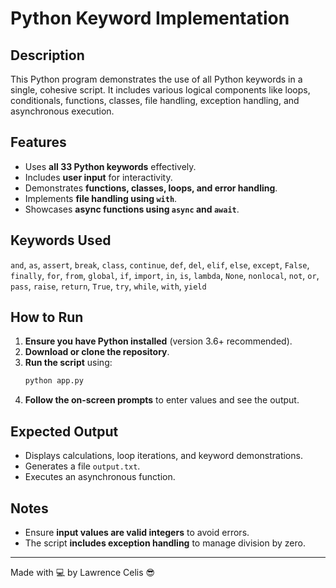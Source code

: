 # Python Keyword Implementation

## Description
This Python program demonstrates the use of all Python keywords in a single, cohesive script. It includes various logical components like loops, conditionals, functions, classes, file handling, exception handling, and asynchronous execution.

## Features
- Uses **all 33 Python keywords** effectively.
- Includes **user input** for interactivity.
- Demonstrates **functions, classes, loops, and error handling**.
- Implements **file handling using `with`**.
- Showcases **async functions using `async` and `await`**.

## Keywords Used
`and`, `as`, `assert`, `break`, `class`, `continue`, `def`, `del`, `elif`, `else`, `except`, `False`, `finally`, `for`, `from`, `global`, `if`, `import`, `in`, `is`, `lambda`, `None`, `nonlocal`, `not`, `or`, `pass`, `raise`, `return`, `True`, `try`, `while`, `with`, `yield`

## How to Run
1. **Ensure you have Python installed** (version 3.6+ recommended).
2. **Download or clone the repository**.
3. **Run the script** using:
   ```bash
   python app.py
   ```
4. **Follow the on-screen prompts** to enter values and see the output.

## Expected Output
- Displays calculations, loop iterations, and keyword demonstrations.
- Generates a file `output.txt`.
- Executes an asynchronous function.

## Notes
- Ensure **input values are valid integers** to avoid errors.
- The script **includes exception handling** to manage division by zero.

---
Made with 💻 by Lawrence Celis 😎

